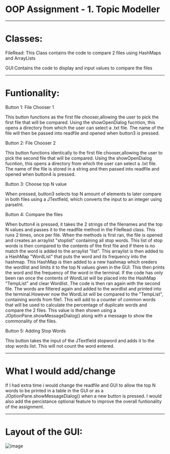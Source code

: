 # OOP Assignment - 1. Topic Modeller
***********************************************************************
# Classes:
FileRead:
This Class contains the code to compare 2 files using HashMaps and ArrayLists


GUI:Contains the code to display and input values to compare the files

***********************************************************************
# Funtionality:

Button 1: File Chooser 1


This button functions as the first file chooser,allowing the user to pick the first file that will be compared. Using the showOpenDialog fucntion, this opens a directory from which the user can select a .txt file. The name of the file will then be passed into readfile and opened when button3 is pressed.

Button 2: File Chooser 2


This button functions identically to the first file chooser,allowing the user to pick the second file that will be compared. Using the showOpenDialog fucntion, this opens a directory from which the user can select a .txt file. The name of the file is stored in a string and then passed into readfile and opened when button4 is pressed.


Button 3: Choose top N value 


When pressed, button3 selects top N amount of elements to later compare in both files using a JTextfield, which converts the input to an integer using parseInt. 

Button 4: Compare the files


When button4 is pressed, it takes the 2 strings of the filenames and the top N values and passes it to the readfile method in the FileRead class. This runs 2 times, once per file. When the methods is first ran, the file is opened and creates an arraylist "stoplist" containing all stop words. This list of stop words is then compared to the contents of the first file and if there is no match the word is added to the arraylist "list". This arraylist is then added to a HashMap "WordList" that puts the word and its frequency into the hashmap. This HashMap is then added to a new hashmap which oreders the wordlist and limits it to the top N values given in the GUI. This then prints the word and the frequency of the word in the terminal. If the code has only been ran once the contents of WordList will be placed into the HashMap "TempList" and clear Wordlist. The code is then ran again with the second file. The words are filtered again and added to the wordlist and printed into the terminal.However now the WordList will be compared to the "TempList", containing words from file1. This will add to a counter of common words that will be used to calculate the percentage of duplicate words and compare the 2 files. This value is then shown using a JOptionPane.showMessageDialog() along with a message to show the commonality of the files. 


Button 5: Adding Stop Words


This button takes the input of the JTextfield stopword and adds it to the stop words list. This will not count the word entered.


*****************************************************************************************************
# What I would add/change
If I had extra time i would change the readfile and GUI to allow the top N words to be printed in a table in the GUI or as a JOptionPane.showMessageDialog() when a new button is pressed. I would also add the percistance optional feature to improve the overall funtionality of the assignment.

*****************************************************************************************************
# Layout of the GUI:
![image](https://user-images.githubusercontent.com/103035902/163566266-b3ac639f-7c51-4dd9-b409-6bb2a849e432.png)
